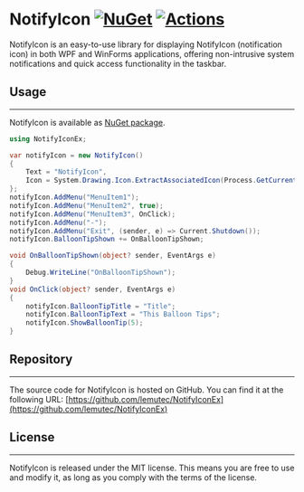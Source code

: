 # NotifyIcon [![NuGet](https://img.shields.io/nuget/v/NotifyIconEx.svg)](https://nuget.org/packages/NotifyIconEx) [![Actions](https://github.com/lemutec/NotifyIconEx/actions/workflows/library.nuget.yml/badge.svg)](https://github.com/lemutec/NotifyIconEx/actions/workflows/library.nuget.yml)

NotifyIcon is an easy-to-use library for displaying NotifyIcon (notification icon) in both WPF and WinForms applications, offering non-intrusive system notifications and quick access functionality in the taskbar.

## Usage

-------

NotifyIcon is available as [NuGet package](https://www.nuget.org/packages/NotifyIconEx).

```csharp
using NotifyIconEx;

var notifyIcon = new NotifyIcon()
{
    Text = "NotifyIcon",
    Icon = System.Drawing.Icon.ExtractAssociatedIcon(Process.GetCurrentProcess().MainModule?.FileName!)
};
notifyIcon.AddMenu("MenuItem1");
notifyIcon.AddMenu("MenuItem2", true);
notifyIcon.AddMenu("MenuItem3", OnClick);
notifyIcon.AddMenu("-");
notifyIcon.AddMenu("Exit", (sender, e) => Current.Shutdown());
notifyIcon.BalloonTipShown += OnBalloonTipShown;

void OnBalloonTipShown(object? sender, EventArgs e)
{
    Debug.WriteLine("OnBalloonTipShown");
}
void OnClick(object? sender, EventArgs e)
{
    notifyIcon.BalloonTipTitle = "Title";
    notifyIcon.BalloonTipText = "This Balloon Tips";
    notifyIcon.ShowBalloonTip(5);
}
```

## Repository

-------

The source code for NotifyIcon is hosted on GitHub. You can find it at the following URL: [https://github.com/lemutec/NotifyIconEx](https://github.com/lemutec/NotifyIconEx)

## License

-------

NotifyIcon is released under the MIT license. This means you are free to use and modify it, as long as you comply with the terms of the license.
